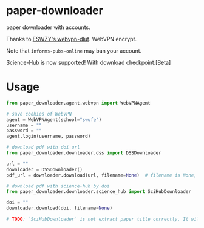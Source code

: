 # paper-downloader
paper downloader with accounts.

Thanks to [ESWZY's webvpn-dlut]("https://github.com/ESWZY/webvpn-dlut"). WebVPN encrypt.

Note that `informs-pubs-online` may ban your account.

Science-Hub is now supported! With download checkpoint.[Beta]

# Usage
```python
from paper_downloader.agent.webvpn import WebVPNAgent

# save cookies of WebVPN
agent = WebVPNAgent(school="swufe")
username = ""
password = ""
agent.login(username, password)

# download pdf with doi url
from paper_downloader.downloader.dss import DSSDownloader

url = ""
downloader = DSSDownloader()
pdf_url = downloader.download(url, filename=None)  # filename is None, will extract paper title automatically.

# download pdf with science-hub by doi
from paper_downloader.downloader.science_hub import SciHubDownloader

doi = ""
downloader.download(doi, filename=None)

# TODO: `SciHubDownloader` is not extract paper title correctly. It will be fixed latter.
```
